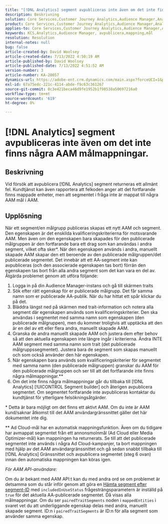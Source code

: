 ```yaml
---
title: "[!DNL Analytics] segment avpubliceras inte även om det inte finns några AAM målmappningar."
description: Beskrivning
solution: Core Services,Customer Journey Analytics,Audience Manager,Analytics
product: Core Services,Customer Journey Analytics,Audience Manager,Analytics
applies-to: Core Services,Customer Journey Analytics,Audience Manager,Analytics
keywords: KCS,Analytics,Audience Manager, avpublicera,mappning,mål
resolution: Resolution
internal-notes: null
bug: false
article-created-by: David Woolsey
article-created-date: 7/13/2022 4:50:19 AM
article-published-by: David Woolsey
article-published-date: 7/13/2022 4:51:52 AM
version-number: 3
article-number: KA-20057
dynamics-url: https://adobe-ent.crm.dynamics.com/main.aspx?forceUCI=1&pagetype=entityrecord&etn=knowledgearticle&id=7441e345-6702-ed11-82e4-00224809fe22
exl-id: 67a75edc-221c-4114-abde-f9c63c361267
source-git-commit: 0c3e421beca46d9fe1952b1f98538a50697216a0
workflow-type: tm+mt
source-wordcount: '619'
ht-degree: 0%

---
```


# [!DNL Analytics] segment avpubliceras inte även om det inte finns några AAM målmappningar.

## Beskrivning

Vid försök att avpublicera [!DNL Analytics] segment returneras ett allmänt fel. Kundtjänst kan även rapportera att felkoden anger att det fortfarande finns mappade enheter, men att segmentet i fråga inte är mappat till några AAM mål i AAM. 

## Upplösning

När ett segment/en målgrupp publiceras skapas ett nytt AAM och segment. Den egenskapen är det enskilda kvalificeringskriterierna för motsvarande AAM. Men även om den egenskapen bara skapades för den publicerade målgruppen är den fortfarande bara ett drag som kan användas i andra segment, vilket ofta sker\*. När den egenskapen används i andra, manuellt skapade AAM skapar den ett beroende av den publicerade målgruppen/det publicerade segmentet. Det innebär att ett AA-segment inte kan avpubliceras (och den associerade egenskapen tas bort) förrän den egenskapen tas bort från alla andra segment som det kan vara en del av. Åtgärda problemet genom att utföra följande:<br>
1. Logga in på din Audience Manager-instans och gå till skärmen traits
2. Sök efter rätt egenskap för er publicerade målgrupp. Det får samma namn som er publicerade AA-publik. När du har hittat ett spår klickar du på det.
3. Bläddra längst ned på skärmen med trait-information och notera alla segment där egenskapen används som kvalificeringskriterier. Den ska användas i segmentet med samma namn som egenskapen (den publicerade målgruppen), men du kommer troligtvis att upptäcka att den är en del av ett eller flera andra, manuellt skapade AAM.
4. Granska de andra manuellt skapade AAM och justera dem efter behov så att den aktuella egenskapen inte längre ingår i kriterierna. Ändra INTE AAM segment med samma namn som trait (det publicerade målgruppssegmentet). Justera bara de segment som skapas manuellt och som också använder den här egenskapen.
5. När egenskapen bara används som kvalificeringskriterier för segmentet med samma namn (den publicerade målgruppen) granskar du AAM för den publicerade målgruppen och ser till att det fortfarande inte finns några målmappningar.\*\*
6. Om det inte finns några målmappningar går du tillbaka till [!DNL Analytics] [!UICONTROL Segment builder] och återigen avpublicera segmentet. Om segmentet fortfarande inte avpubliceras kontaktar du kundtjänst för ytterligare felsökningsåtgärder.


\* Detta är bara möjligt om det finns ett aktivt AAM. Om du inte är AAM kund/saknar åtkomst till det AAM användargränssnittet gäller det här dokumentet inte dig.

\*\* Ad Cloud-mål har en automatisk mappningsfunktion. Även om du tidigare har avmappat segmentet från ett annonsmolnmål (Ad Cloud eller Media Optimizer-mål) kan mappningen ha returnerats. Se till att det publicerade segmentet inte används i några Ad Cloud-kampanjer, ta bort mappningen med hjälp av det AAM användargränssnittet och gå sedan snabbt tillbaka till [!DNL Analytics] Gränssnittet och avpublicera segmentet (steg 6 ovan) innan den automatiska mappningen kan köras igen.



*För AAM API-användare:*

Om du är bekant med AAM API:t kan du med andra ord se om problemet är detsamma som du står inför genom att göra en [Hämta segment efter segment-ID](https://bank.demdex.com/portal/swagger/index.html#/Segments%20API/get_segments__sid_) med `includedInUseStatus` frågesträngsparametern är inställd på `true` för det aktuella AA-publicerade segmentet. Då visas alla målmappningar. Om du ser `pairedTraitSegments` noden i `mappedEntities` i svaret vet du att underliggande egenskap delas med andra, manuellt skapade segment. ID:n i `pairedTraitSegments` är ID:n för alla segment som använder samma egenskap.
